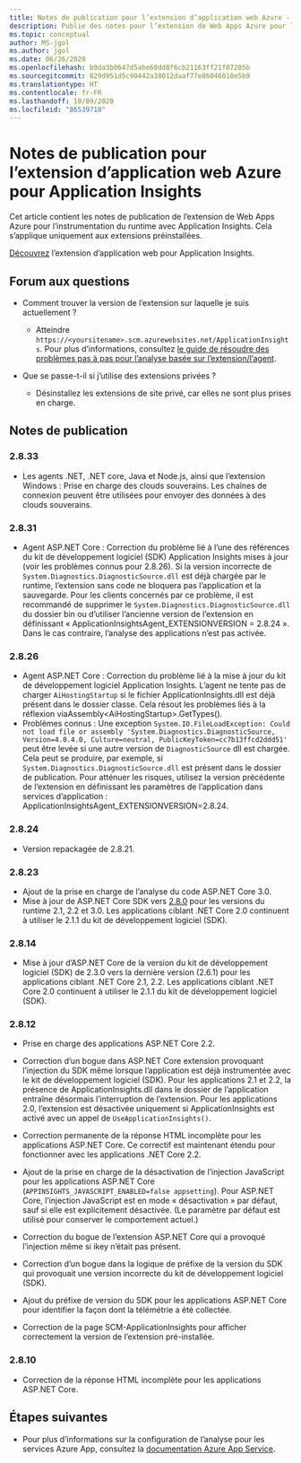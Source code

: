```yaml
---
title: Notes de publication pour l’extension d’application web Azure - Application Insights
description: Publie des notes pour l’extension de Web Apps Azure pour l’instrumentation du runtime avec Application Insights.
ms.topic: conceptual
author: MS-jgol
ms.author: jgol
ms.date: 06/26/2020
ms.openlocfilehash: b9da3b0647d5abe60dd8f6cb21163ff21f07205b
ms.sourcegitcommit: 829d951d5c90442a38012daaf77e86046018e5b9
ms.translationtype: HT
ms.contentlocale: fr-FR
ms.lasthandoff: 10/09/2020
ms.locfileid: "86539718"
---
```

# <a name="release-notes-for-azure-web-app-extension-for-application-insights"></a>Notes de publication pour l’extension d’application web Azure pour Application Insights

Cet article contient les notes de publication de l’extension de Web Apps Azure pour l’instrumentation du runtime avec Application Insights. Cela s’applique uniquement aux extensions préinstallées.

[Découvrez](azure-web-apps.md) l’extension d’application web pour Application Insights.

## <a name="frequently-asked-questions"></a>Forum aux questions

- Comment trouver la version de l’extension sur laquelle je suis actuellement ?
    - Atteindre `https://<yoursitename>.scm.azurewebsites.net/ApplicationInsights`. Pour plus d’informations, consultez [ le guide de résoudre des problèmes pas à pas pour l’analyse basée sur l’extension/l’agent](./azure-web-apps.md?tabs=net#troubleshooting).

- Que se passe-t-il si j’utilise des extensions privées ?
    - Désinstallez les extensions de site privé, car elles ne sont plus prises en charge.

## <a name="release-notes"></a>Notes de publication

### <a name="2833"></a>2.8.33

- Les agents .NET, .NET core, Java et Node.js, ainsi que l’extension Windows : Prise en charge des clouds souverains. Les chaînes de connexion peuvent être utilisées pour envoyer des données à des clouds souverains.

### <a name="2831"></a>2.8.31

- Agent ASP.NET Core : Correction du problème lié à l’une des références du kit de développement logiciel (SDK) Application Insights mises à jour (voir les problèmes connus pour 2.8.26). Si la version incorrecte de `System.Diagnostics.DiagnosticSource.dll` est déjà chargée par le runtime, l’extension sans code ne bloquera pas l’application et la sauvegarde. Pour les clients concernés par ce problème, il est recommandé de supprimer le `System.Diagnostics.DiagnosticSource.dll` du dossier bin ou d’utiliser l’ancienne version de l’extension en définissant « ApplicationInsightsAgent_EXTENSIONVERSION = 2.8.24 ». Dans le cas contraire, l’analyse des applications n’est pas activée.

### <a name="2826"></a>2.8.26

- Agent ASP.NET Core : Correction du problème lié à la mise à jour du kit de développement logiciel Application Insights. L’agent ne tente pas de charger `AiHostingStartup` si le fichier ApplicationInsights.dll est déjà présent dans le dossier classe. Cela résout les problèmes liés à la réflexion viaAssembly\<AiHostingStartup\>.GetTypes().
- Problèmes connus : Une exception `System.IO.FileLoadException: Could not load file or assembly 'System.Diagnostics.DiagnosticSource, Version=4.0.4.0, Culture=neutral, PublicKeyToken=cc7b13ffcd2ddd51'` peut être levée si une autre version de `DiagnosticSource` dll est chargée. Cela peut se produire, par exemple, si `System.Diagnostics.DiagnosticSource.dll` est présent dans le dossier de publication. Pour atténuer les risques, utilisez la version précédente de l’extension en définissant les paramètres de l’application dans services d’application : ApplicationInsightsAgent_EXTENSIONVERSION=2.8.24.

### <a name="2824"></a>2.8.24

- Version repackagée de 2.8.21.

### <a name="2823"></a>2.8.23

- Ajout de la prise en charge de l’analyse du code ASP.NET Core 3.0.
- Mise à jour de ASP.NET Core SDK vers [2.8.0](https://github.com/microsoft/ApplicationInsights-aspnetcore/releases/tag/2.8.0) pour les versions du runtime 2.1, 2.2 et 3.0. Les applications ciblant .NET Core 2.0 continuent à utiliser le 2.1.1 du kit de développement logiciel (SDK).

### <a name="2814"></a>2.8.14

- Mise à jour d’ASP.NET Core de la version du kit de développement logiciel (SDK) de 2.3.0 vers la dernière version (2.6.1) pour les applications ciblant .NET Core 2.1, 2.2. Les applications ciblant .NET Core 2.0 continuent à utiliser le 2.1.1 du kit de développement logiciel (SDK).

### <a name="2812"></a>2.8.12

- Prise en charge des applications ASP.NET Core 2.2.
- Correction d’un bogue dans ASP.NET Core extension provoquant l’injection du SDK même lorsque l’application est déjà instrumentée avec le kit de développement logiciel (SDK). Pour les applications 2.1 et 2.2, la présence de ApplicationInsights.dll dans le dossier de l’application entraîne désormais l’interruption de l’extension. Pour les applications 2.0, l’extension est désactivée uniquement si ApplicationInsights est activé avec un appel de `UseApplicationInsights()`.

- Correction permanente de la réponse HTML incomplète pour les applications ASP.NET Core. Ce correctif est maintenant étendu pour fonctionner avec les applications .NET Core 2.2.

- Ajout de la prise en charge de la désactivation de l’injection JavaScript pour les applications ASP.NET Core (`APPINSIGHTS_JAVASCRIPT_ENABLED=false appsetting`). Pour ASP.NET Core, l’injection JavaScript est en mode « désactivation » par défaut, sauf si elle est explicitement désactivée. (Le paramètre par défaut est utilisé pour conserver le comportement actuel.)

- Correction du bogue de l’extension ASP.NET Core qui a provoqué l’injection même si ikey n’était pas présent.
- Correction d’un bogue dans la logique de préfixe de la version du SDK qui provoquait une version incorrecte du kit de développement logiciel (SDK).

- Ajout du préfixe de version du SDK pour les applications ASP.NET Core pour identifier la façon dont la télémétrie a été collectée.
- Correction de la page SCM-ApplicationInsights pour afficher correctement la version de l’extension pré-installée.

### <a name="2810"></a>2.8.10

- Correction de la réponse HTML incomplète pour les applications ASP.NET Core.

## <a name="next-steps"></a>Étapes suivantes

- Pour plus d’informations sur la configuration de l’analyse pour les services Azure App, consultez la [documentation Azure App Service](azure-web-apps.md). 

